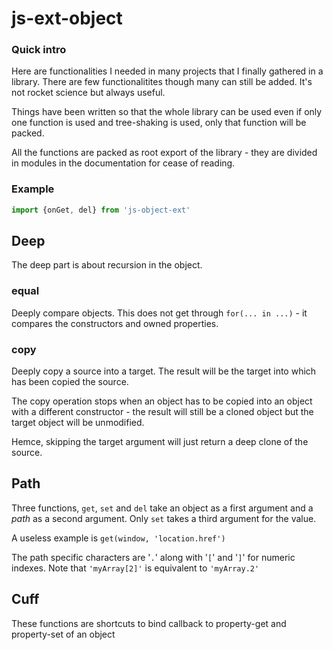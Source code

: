 # js-ext-object

### Quick intro
Here are functionalities I needed in many projects that I finally gathered in a library. There are few functionalitites though many can still be added. It's not rocket science but always useful.

Things have been written so that the whole library can be used even if only one function is used and tree-shaking is used, only that function will be packed.

All the functions are packed as root export of the library - they are divided in modules in the documentation for cease of reading.

### Example
```typescript
import {onGet, del} from 'js-object-ext'
```

## Deep
The deep part is about recursion in the object.
### equal
Deeply compare objects. This does not get through `for(... in ...)` - it compares the constructors and owned properties.
### copy
Deeply copy a source into a target. The result will be the target into which has been copied the source.

The copy operation stops when an object has to be copied into an object with a different constructor - the result will still be a cloned object but the target object will be unmodified.

Hemce, skipping the target argument will just return a deep clone of the source.

## Path
Three functions, `get`, `set` and `del` take an object as a first argument and a *path* as a second argument. Only `set` takes a third argument for the value.

A useless example is `get(window, 'location.href')`

The path specific characters are '`.`' along with '`[`' and '`]`' for numeric indexes. Note that `'myArray[2]'` is equivalent to `'myArray.2'`

## Cuff
These functions are shortcuts to bind callback to property-get and property-set of an object